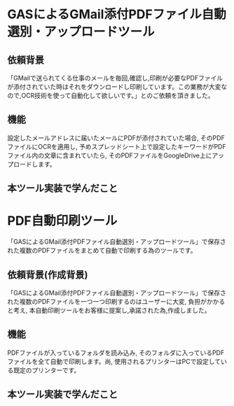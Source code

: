 # GASによるGMail添付PDFファイル自動選別・アップロードツール
## 依頼背景
「GMailで送られてくる仕事のメールを毎回,確認し,印刷が必要なPDFファイルが添付されていた時はそれをダウンロードし印刷しています。この業務が大変なので,OCR技術を使って自動化して欲しいです。」とのご依頼を頂きました。
## 機能
設定したメールアドレスに届いたメールにPDFが添付されていた場合, そのPDFファイルにOCRを適用し, 予めスプレッドシート上で設定したキーワードがPDFファイル内の文章に含まれていたら, そのPDFファイルをGoogleDrive上にアップロードします。
## 本ツール実装で学んだこと

# PDF自動印刷ツール
「GASによるGMail添付PDFファイル自動選別・アップロードツール」で保存された複数のPDFファイルをまとめて自動で印刷する為のツールです。
## 依頼背景(作成背景)
「GASによるGMail添付PDFファイル自動選別・アップロードツール」で保存された複数のPDFファイルを一つ一つ印刷するのはユーザーに大変, 負担がかかると考え, 本自動印刷ツールをお客様に提案し,承諾された為,作成しました。
## 機能
PDFファイルが入っているフォルダを読み込み, そのフォルダに入っているPDFファイルを全て自動で印刷します。尚, 使用されるプリンターはPCで設定している既定のプリンターです。
## 本ツール実装で学んだこと
